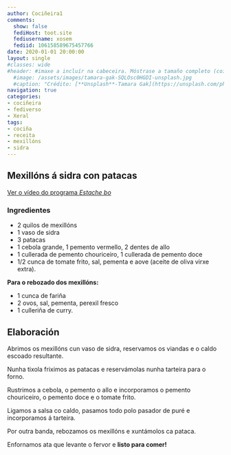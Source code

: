 ```yaml
---
author: Cociñeira1
comments:
  show: false
  fediHost: toot.site
  fediusername: xosem
  fediid: 106158589675457766
date: 2020-01-01 20:00:00
layout: single
#classes: wide
#header: #imaxe a incluír na cabeceira. Móstrase a tamaño completo (coidado coa altura). DESACTIVADA POR DEFECTO.
  #image: /assets/images/tamara-gak-SQLOsc0HGDI-unsplash.jpg
  #caption: "Crédito: [**Unsplash**-Tamara Gak](https://unsplash.com/photos/SQLOsc0HGDI)"
navigation: true
categories:
- cociñeira
- fediverso
- Xeral
tags:
- cociña
- receita
- mexillóns
- sidra
---
```


## Mexillóns á sidra con patacas

[Ver o vídeo do programa _Estache bo_][1]

### Ingredientes

* 2 quilos de mexillóns 
* 1 vaso de sidra
* 3 patacas 
* 1 cebola grande, 1 pemento vermello, 2 dentes de allo
* 1 cullerada de pemento chouriceiro, 1 cullerada de pemento doce
* 1/2 cunca de tomate frito, sal, pementa e aove (aceite de oliva virxe extra). 

**Para o rebozado dos mexillóns:**
* 1 cunca de fariña
* 2 ovos, sal, pementa, perexil fresco 
* 1 culleriña de curry.

## Elaboración

Abrimos os mexillóns cun vaso de sidra, reservamos os viandas e o caldo escoado resultante. 

Nunha tixola friximos as patacas e reservámolas nunha tarteira para o forno.

Rustrimos a cebola, o pemento o allo e incorporamos o pemento chouriceiro, o pemento doce e o tomate frito. 

Ligamos a salsa co caldo, pasamos todo polo pasador de puré e incorporamos á tarteira. 

Por outra banda, rebozamos os mexillóns e xuntámolos ca pataca. 

Enfornamos ata que levante o fervor e **listo para comer!**

[1]: https://www.crtvg.es/tvg/a-carta/estache-bo-535-4657966
